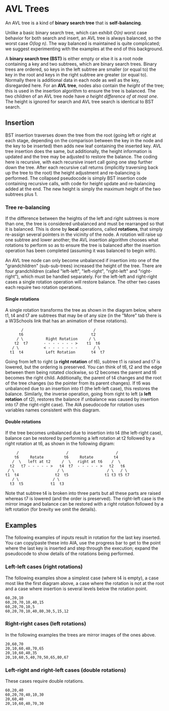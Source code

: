 # AVL Trees

An AVL tree is a kind of **binary search tree** that is
**self-balancing**.

Unlike a basic binary search tree, which can exhibit *O(n)* worst case
behavior for both search and insert, an AVL tree is always balanced, so
the worst case *O(log n)*. The way balanced is maintained is quite
complicated; we suggest experimenting with the examples at the end of
this background.

A **binary search tree (BST)** is either empty or else it is a root
node containing a key and two subtrees, which are binary search trees.
Binary trees are ordered, so keys in the left subtree are smaller (or
equal to) the key in the root and keys in the right subtree are greater
(or equal to).  Normally there is additional data in each node as well
as the key, disregarded here.  For an **AVL tree**, nodes also contain
the *height* of the tree; this is used in the insertion algorithm to
ensure the tree is balanced. The two children of an AVL tree node have
*a height difference of at most one*. The height is ignored for search
and AVL tree search is identical to BST search.

## Insertion

BST insertion traverses down the tree from the root (going left or
right at each stage, depending on the comparison between the key in
the node and the key to be inserted) then adds new leaf containing the
inserted key.  AVL tree insertion does the same, but additionally, the
height information is updated and the tree may be adjusted to restore the
balance.  The coding here is recursive, with each recursive insert call
going one step further down the tree. After each recursive call returns
(implicitly traversing back up the tree to the root) the height adjustment
and re-balancing is performed. The collapsed pseudocode is simply BST
insertion code containing recursive calls, with code for height update
and re-balancing added at the end. The new height is simply the maximum
height of the two subtrees plus 1.

### Tree re-balancing 

If the difference between the heights of the left and right subtrees is
more than one, the tree is considered unbalanced and must be rearranged
so that it is balanced.  This is done by **local** operations, called
**rotations**, that simply re-assign several pointers in the vicinity
of the node.  A rotation will raise up one subtree and lower another;
the AVL insertion algorithm chooses what rotations to perform so as
to ensure the tree is balanced after the insertion operation has been
completed (assuming it was balanced to begin with).

An AVL tree node can only become unbalanced if insertion into one of the
"grandchildren" (sub-sub-trees) increased the height of the tree.  There
are four grandchildren (called "left-left", "left-right", "right-left"
and "right-right"), which must be handled separately.  For the left-left
and right-right cases a single rotation operation will restore balance.
The other two cases each require two rotation operations.

#### Single rotations

A single rotation transforms the tree as shown in the diagram below,
where t1, t4 and t7 are subtrees that may be of any size (in the "More"
tab there is a W3Schools link that has an animation of these
rotations).
```
       /                               /
      t6                              t2
     / \          Right Rotation     / \
    t2  t7       - - - - - - - >    t1  t6
   / \           < - - - - - - -       / \
  t1  t4          Left Rotation       t4  t7
```

Going from left to right (a **right rotation** of t6), subtree t1 is
raised and t7 is lowered, but the ordering is preserved. You can think of
t6, t2 and the edge between them being rotated clockwise, so t2 becomes
the parent and t6 becomes the right child. Additionally, the parent of t4
changes and the root of the tree changes (so the pointer from its parent
changes). If t6 was unbalanced due to an insertion into t1 (the left-left
case), this restores the balance. Similarly, the inverse operation, going
from right to left (a **left rotation** of t2), restores the balance if
unbalance was caused by insertion into t7 (the right-right case). The AIA
pseudocode for rotation uses variables names consistent with this diagram.

#### Double rotations

If the tree becomes unbalanced due to insertion into t4 (the left-right
case), balance can be restored by performing a left rotation at t2
followed by a right rotation at t6, as shown in the following digram:

```
     /                     /                     /
    t6     Rotate         t6     Rotate         t4
   /  \   left at t2     /  \   right at t6    /  \
  t2   t7 - - - - - >   t4  t7  - - - - - >   t2   t6
 / \                   / \                   / \   / \
t1  t4                t2  t5                t1 t3 t5 t7
   / \               / \
  t3  t5            t1  t3
```

Note that subtree t4 is broken into three parts but all these parts are
raised whereas t7 is lowered (and the order is preserved).  The right-left
case is the mirror image and balance can be restored with a right rotation
followed by a left rotation (for brevity we omit the details).

## Examples

The following examples of inputs result in rotation for the last key
inserted.  You can copy/paste these into AIA, use the progress bar to
get to the point where the last key is inserted and step through the
execution; expand the pseudocode to show details of the rotations being
performed.

### Left-left cases (right rotations)

The following examples show a simplest case (where t4 is empty), a
case most like the first diagram above, a case where the rotation is
not at the root and a case where insertion is several levels below the
rotation point.

```
60,20,10
60,20,70,10,40,15
60,20,70,10,5
60,20,70,10,40,80,30,5,15,12
```

### Right-right cases (left rotations)

In the following examples the trees are mirror images of the ones above.

```
20,60,70
20,10,60,40,70,65
20,10,60,40,35
20,10,60,5,40,70,50,65,80,67
```

### Left-right and right-left cases (double rotations)

These cases require double rotations.

```
60,20,40
60,20,70,40,10,30
20,60,40
20,10,60,40,70,30
```
